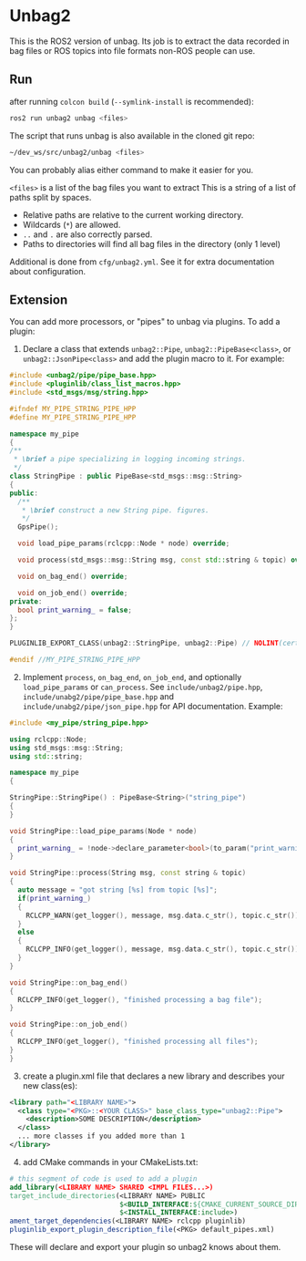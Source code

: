 # Unbag2
This is the ROS2 version of unbag. Its job is to extract the data recorded in bag files or ROS topics into file formats
non-ROS people can use.

## Run
after running `colcon build` (`--symlink-install` is recommended):
```sh
ros2 run unbag2 unbag <files>
```
The script that runs unbag is also available in the cloned git repo:
```sh
~/dev_ws/src/unbag2/unbag <files>
```
You can probably alias either command to make it easier for you.

`<files>` is a list of the bag files you want to extract
This is a string of a list of paths split by spaces.
- Relative paths are relative to the current working directory.
- Wildcards (`*`) are allowed.
- `..` and `.` are also correctly parsed.
- Paths to directories will find all bag files in the directory (only 1 level)

Additional is done from `cfg/unbag2.yml`. See it for extra documentation about configuration.

## Extension
You can add more processors, or "pipes" to unbag via plugins.
To add a plugin:
1. Declare a class that extends `unbag2::Pipe`, `unbag2::PipeBase<class>`, or `unbag2::JsonPipe<class>`
   and add the plugin macro to it.
   For example:
```cpp
#include <unbag2/pipe/pipe_base.hpp>
#include <pluginlib/class_list_macros.hpp>
#include <std_msgs/msg/string.hpp>

#ifndef MY_PIPE_STRING_PIPE_HPP
#define MY_PIPE_STRING_PIPE_HPP

namespace my_pipe
{
/**
 * \brief a pipe specializing in logging incoming strings.
 */
class StringPipe : public PipeBase<std_msgs::msg::String>
{
public:
  /**
   * \brief construct a new String pipe. figures.
   */
  GpsPipe();

  void load_pipe_params(rclcpp::Node * node) override;

  void process(std_msgs::msg::String msg, const std::string & topic) override;

  void on_bag_end() override;

  void on_job_end() override;
private:
  bool print_warning_ = false;
};
}

PLUGINLIB_EXPORT_CLASS(unbag2::StringPipe, unbag2::Pipe) // NOLINT(cert-err58-cpp)

#endif //MY_PIPE_STRING_PIPE_HPP
```
2. Implement `process`, `on_bag_end`, `on_job_end`, and optionally `load_pipe_params` or `can_process`.
   See `include/unbag2/pipe.hpp`, `include/unabg2/pipe/pipe_base.hpp` and `include/unabg2/pipe/json_pipe.hpp` for API documentation.
   Example:
```cpp
#include <my_pipe/string_pipe.hpp>

using rclcpp::Node;
using std_msgs::msg::String;
using std::string;

namespace my_pipe
{

StringPipe::StringPipe() : PipeBase<String>("string_pipe")
{
}

void StringPipe::load_pipe_params(Node * node)
{
  print_warning_ = !node->declare_parameter<bool>(to_param("print_warning"), false);
}

void StringPipe::process(String msg, const string & topic)
{
  auto message = "got string [%s] from topic [%s]";
  if(print_warning_)
  {
    RCLCPP_WARN(get_logger(), message, msg.data.c_str(), topic.c_str());
  }
  else
  {
    RCLCPP_INFO(get_logger(), message, msg.data.c_str(), topic.c_str());
  }
}

void StringPipe::on_bag_end()
{
  RCLCPP_INFO(get_logger(), "finished processing a bag file");
}

void StringPipe::on_job_end()
{
  RCLCPP_INFO(get_logger(), "finished processing all files");
}
}
```
3. create a plugin.xml file that declares a new library and describes your new class(es):
```xml
<library path="<LIBRARY NAME>">
  <class type="<PKG>::<YOUR CLASS>" base_class_type="unbag2::Pipe">
    <description>SOME DESCRIPTION</description>
  </class>
  ... more classes if you added more than 1
</library>
```
4. add CMake commands in your CMakeLists.txt:
```cmake
# this segment of code is used to add a plugin
add_library(<LIBRARY NAME> SHARED <IMPL FILES...>)
target_include_directories(<LIBRARY NAME> PUBLIC
                           $<BUILD_INTERFACE:${CMAKE_CURRENT_SOURCE_DIR}/include>
                           $<INSTALL_INTERFACE:include>)
ament_target_dependencies(<LIBRARY NAME> rclcpp pluginlib)
pluginlib_export_plugin_description_file(<PKG> default_pipes.xml)
```
These will declare and export your plugin so unbag2 knows about them.